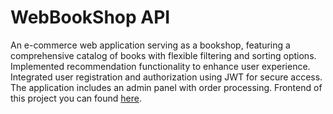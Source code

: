 # WebBookShop API

An e-commerce web application serving as a bookshop, featuring a comprehensive catalog of books with flexible filtering and sorting options. Implemented recommendation functionality to enhance user experience. Integrated user registration and authorization using JWT for secure access. The application includes an admin panel with order processing. Frontend of this project you can found [here](https://github.com/AdrianFoxy/WebBookShopUI). 

